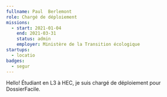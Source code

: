 ```yaml
---
fullname: Paul  Berlemont 
role: Chargé de déploiement 
missions:
  - start: 2021-01-04
    end: 2021-03-31
    status: admin
    employer: Ministère de la Transition écologique 
startups:
  - locatio
badges:
  - segur
---
```


Hello! Étudiant en L3 à HEC, je suis chargé de déploiement pour DossierFacile.
